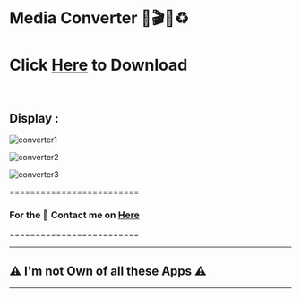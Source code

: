 # Media Converter 🔧🎬🎵♻️


# Click [Here](https://drive.google.com/file/d/1_EHFeiBL5DquM_zgaOv6ldeTbAkeDe24/view?usp=sharing) to Download
</br>


## Display :
![converter1](https://user-images.githubusercontent.com/73746365/156140677-67a9e56b-9bc2-48cb-a168-7df74902467c.JPG)

![converter2](https://user-images.githubusercontent.com/73746365/156140700-8805ede5-8cd4-4408-bcfa-90e2dac315e1.JPG)

![converter3](https://user-images.githubusercontent.com/73746365/156140710-f4831e8e-39ca-45ed-b1ff-d893c8bc0cdb.JPG)


=========================
### For the 🔐 Contact me on [Here](https://vfvrizky.my.id)
=========================

--------------------------------
## ⚠️ I'm not Own of all these Apps ⚠️
--------------------------------

